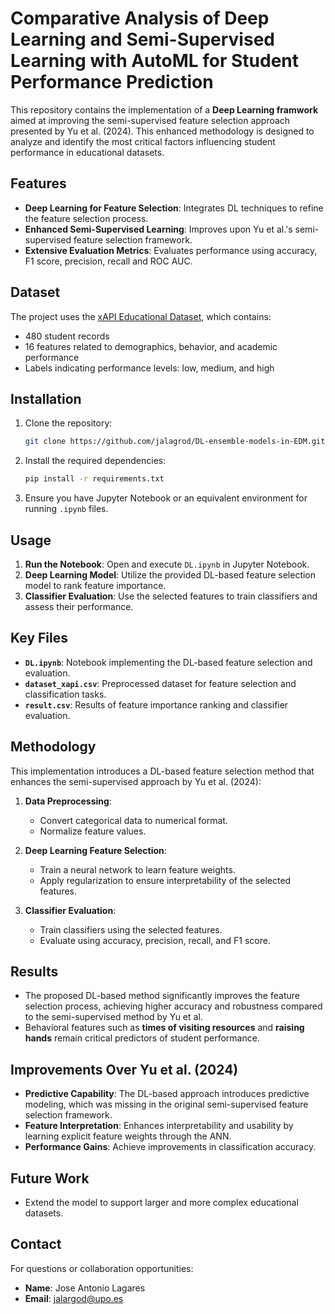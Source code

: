 # Comparative Analysis of Deep Learning and Semi-Supervised Learning with AutoML for Student Performance Prediction

This repository contains the implementation of a **Deep Learning framwork** aimed at improving the semi-supervised feature selection approach presented by Yu et al. (2024). This enhanced methodology is designed to analyze and identify the most critical factors influencing student performance in educational datasets.

## Features

- **Deep Learning for Feature Selection**: Integrates DL techniques to refine the feature selection process.
- **Enhanced Semi-Supervised Learning**: Improves upon Yu et al.'s semi-supervised feature selection framework.
- **Extensive Evaluation Metrics**: Evaluates performance using accuracy, F1 score, precision, recall and ROC AUC.

## Dataset

The project uses the [xAPI Educational Dataset](https://www.kaggle.com/datasets/aljarah/xAPI-Edu-Data), which contains:

- 480 student records
- 16 features related to demographics, behavior, and academic performance
- Labels indicating performance levels: low, medium, and high

## Installation

1. Clone the repository:
   ```bash
   git clone https://github.com/jalagrod/DL-ensemble-models-in-EDM.git
   ```
2. Install the required dependencies:
   ```bash
   pip install -r requirements.txt
   ```
3. Ensure you have Jupyter Notebook or an equivalent environment for running `.ipynb` files.

## Usage

1. **Run the Notebook**: Open and execute `DL.ipynb` in Jupyter Notebook.
2. **Deep Learning Model**: Utilize the provided DL-based feature selection model to rank feature importance.
3. **Classifier Evaluation**: Use the selected features to train classifiers and assess their performance.

## Key Files

- **`DL.ipynb`**: Notebook implementing the DL-based feature selection and evaluation.
- **`dataset_xapi.csv`**: Preprocessed dataset for feature selection and classification tasks.
- **`result.csv`**: Results of feature importance ranking and classifier evaluation.

## Methodology

This implementation introduces a DL-based feature selection method that enhances the semi-supervised approach by Yu et al. (2024):

1. **Data Preprocessing**:
   - Convert categorical data to numerical format.
   - Normalize feature values.

2. **Deep Learning Feature Selection**:
   - Train a neural network to learn feature weights.
   - Apply regularization to ensure interpretability of the selected features.

3. **Classifier Evaluation**:
   - Train classifiers using the selected features.
   - Evaluate using accuracy, precision, recall, and F1 score.

## Results

- The proposed DL-based method significantly improves the feature selection process, achieving higher accuracy and robustness compared to the semi-supervised method by Yu et al.
- Behavioral features such as **times of visiting resources** and **raising hands** remain critical predictors of student performance.

## Improvements Over Yu et al. (2024)

- **Predictive Capability**: The DL-based approach introduces predictive modeling, which was missing in the original semi-supervised feature selection framework.
- **Feature Interpretation**: Enhances interpretability and usability by learning explicit feature weights through the ANN.
- **Performance Gains**: Achieve improvements in classification accuracy.

## Future Work

- Extend the model to support larger and more complex educational datasets.

## Contact

For questions or collaboration opportunities:

- **Name**: Jose Antonio Lagares
- **Email**: jalargod@upo.es

